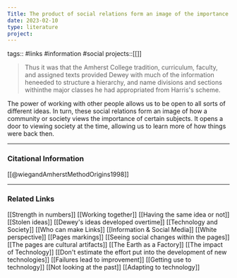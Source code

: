 ```yaml
---
Title: The product of social relations form an image of the importance of society
date: 2023-02-10
type: literature
project:
---
```

tags:: #links #information #social 
projects::[[]]

> Thus it was that the Amherst College tradition, curriculum, faculty, and assigned texts provided Dewey with much of the information heneeded to structure a hierarchy, and name divisions and sections withinthe major classes he had appropriated from Harris's scheme.

The power of working with other people allows us to be open to all sorts of different ideas. In turn, these social relations form an image of how a community or society views the importance of certain subjects. It opens a door to viewing society at the time, allowing us to learn more of how things were back then.

---
### Citational Information

[[@wiegandAmherstMethodOrigins1998]]

---

### Related Links

[[Strength in numbers]]
[[Working together]]
[[Having the same idea or not]]
[[Stolen ideas]]
[[Dewey's ideas developed overtime]]
[[Technology and Society]]
[[Who can make Links]]
[[Information & Social Media]]
[[White perspective]]
[[Pages markings]]
[[Seeing social changes within the pages]]
[[The pages are cultural artifacts]]
[[The Earth as a Factory]]
[[The impact of Technology]]
[[Don't estimate the effort put into the development of new technologies]]
[[Failures lead to improvement]]
[[Getting use to technology]]
[[Not looking at the past]]
[[Adapting to technology]]